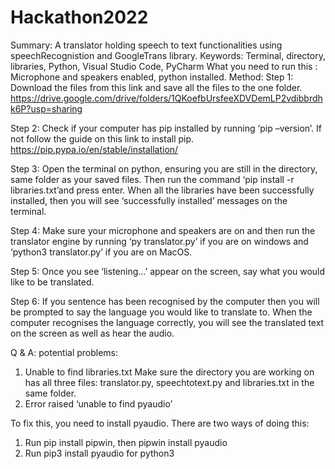 # Hackathon2022

Summary: A translator holding speech to text functionalities using speechRecognistion and GoogleTrans library. 
Keywords: Terminal, directory, libraries, Python, Visual Studio Code, PyCharm
What you need to run this : Microphone and speakers enabled, python installed.
Method:
Step 1: Download the files from this link and save all the files to the one folder. https://drive.google.com/drive/folders/1QKoefbUrsfeeXDVDemLP2vdibbrdhk6P?usp=sharing 

Step 2: Check if your computer has pip installed by running ‘pip –version’. If not follow the guide on this link to install pip. 
https://pip.pypa.io/en/stable/installation/ 

Step 3: Open the terminal on python, ensuring you are still in the directory, same folder as your saved files. Then run the command ‘pip install -r libraries.txt’and press enter. When all the libraries have been successfully installed, then you will see ‘successfully installed’ messages on the terminal.
 
Step 4: Make sure your microphone and speakers are on and then run the translator engine by running ‘py translator.py’ if you are on windows and ‘python3 translator.py’ if you are on MacOS.

Step 5: Once you see ‘listening…’ appear on the screen, say what you would like to be translated. 
 
Step 6: If you sentence has been recognised by the computer then you will be prompted to say the language you would like to translate to. When the computer recognises the language correctly, you will see the translated text on the screen as well as hear the audio.
 
Q & A:  potential problems:
1.	Unable to find libraries.txt
Make sure the directory you are working on has all three files: translator.py, speechtotext.py and libraries.txt in the same folder.
2.	Error raised ‘unable to find pyaudio’
 
To fix this, you need to install pyaudio. There are two ways of doing this:
1.	Run pip install pipwin, then pipwin install pyaudio
2.	Run pip3 install pyaudio for python3
